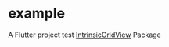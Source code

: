 # example

A Flutter project test [IntrinsicGridView](https://pub.dev/packages/intrinsic_grid_view) Package
